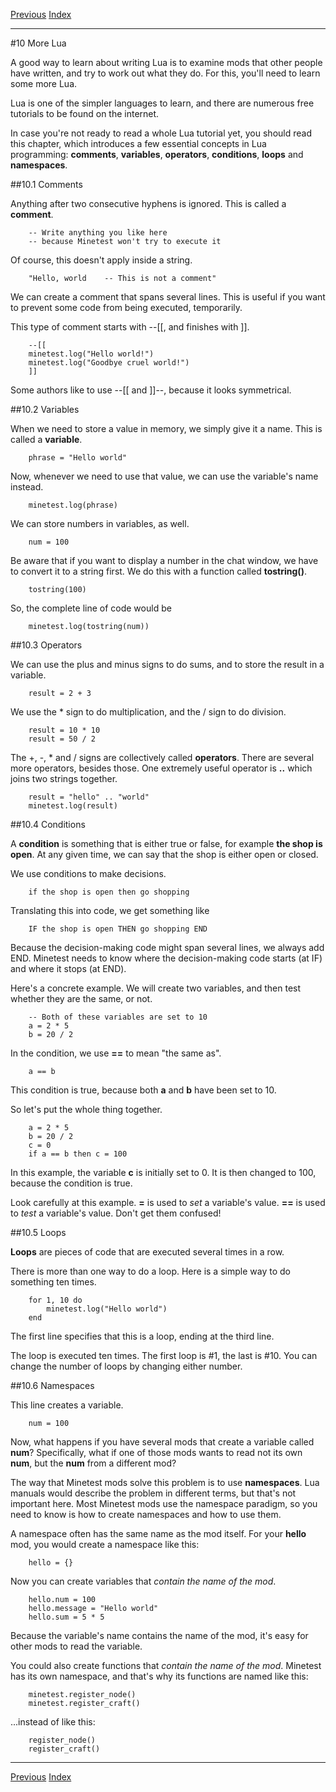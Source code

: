 [Previous](ch09.html) [Index](index.html)

---

#10 More Lua

A good way to learn about writing Lua is to examine mods that other people have written, and try to work out what they do. For this, you'll need to learn some more Lua.

Lua is one of the simpler languages to learn, and there are numerous free tutorials to be found on the internet.

In case you're not ready to read a whole Lua tutorial yet, you should read this chapter, which introduces a few essential concepts in Lua programming: **comments**, **variables**, **operators**, **conditions**, **loops** and **namespaces**.

##10.1 Comments

Anything after two consecutive hyphens is ignored. This is called a **comment**.

        -- Write anything you like here
        -- because Minetest won't try to execute it

Of course, this doesn't apply inside a string.

        "Hello, world    -- This is not a comment"

We can create a comment that spans several lines. This is useful if you want to prevent some code from being executed, temporarily.

This type of comment starts with --[[, and finishes with ]].

        --[[
        minetest.log("Hello world!")
        minetest.log("Goodbye cruel world!")
        ]]

Some authors like to use --[[ and ]]--, because it looks symmetrical.

##10.2 Variables

When we need to store a value in memory, we simply give it a name. This is called a **variable**.

        phrase = "Hello world"

Now, whenever we need to use that value, we can use the variable's name instead.

        minetest.log(phrase)

We can store numbers in variables, as well.

        num = 100

Be aware that if you want to display a number in the chat window, we have to convert it to a string first. We do this with a function called **tostring()**.

        tostring(100)

So, the complete line of code would be

        minetest.log(tostring(num))

##10.3 Operators

We can use the plus and minus signs to do sums, and to store the result in a variable.

        result = 2 + 3

We use the * sign to do multiplication, and the / sign to do division.

        result = 10 * 10
        result = 50 / 2

The +, -, * and / signs are collectively called **operators**. There are several more operators, besides those. One extremely useful operator is **..** which joins two strings together.

        result = "hello" .. "world"
        minetest.log(result)

##10.4 Conditions

A **condition** is something that is either true or false, for example **the shop is open**. At any given time, we can say that the shop is either open or closed.

We use conditions to make decisions.

        if the shop is open then go shopping

Translating this into code, we get something like

        IF the shop is open THEN go shopping END

Because the decision-making code might span several lines, we always add END. Minetest needs to know where the decision-making code starts (at IF) and where it stops (at END).

Here's a concrete example. We will create two variables, and then test whether they are the same, or not.

        -- Both of these variables are set to 10
        a = 2 * 5
        b = 20 / 2

In the condition, we use **==** to mean "the same as".

        a == b

This condition is true, because both **a** and **b** have been set to 10.

So let's put the whole thing together.

        a = 2 * 5
        b = 20 / 2
        c = 0
        if a == b then c = 100

In this example, the variable **c** is initially set to 0. It is then changed to 100, because the condition is true.

Look carefully at this example. **=** is used to *set* a variable's value. **==** is used to *test* a variable's value. Don't get them confused!

##10.5 Loops

**Loops** are pieces of code that are executed several times in a row.

There is more than one way to do a loop. Here is a simple way to do something ten times.

        for 1, 10 do
            minetest.log("Hello world")
        end

The first line specifies that this is a loop, ending at the third line.

The loop is executed ten times. The first loop is #1, the last is #10. You can change the number of loops by changing either number.

##10.6 Namespaces

This line creates a variable.

        num = 100

Now, what happens if you have several mods that create a variable called **num**? Specifically, what if one of those mods wants to read not its own **num**, but the **num** from a different mod?

The way that Minetest mods solve this problem is to use **namespaces**. Lua manuals would describe the problem in different terms, but that's not important here. Most Minetest mods use the namespace paradigm, so you need to know is how to create namespaces and how to use them.

A namespace often has the same name as the mod itself. For your **hello** mod, you would create a namespace like this:

        hello = {}

Now you can create variables that *contain the name of the mod*.

        hello.num = 100
        hello.message = "Hello world"
        hello.sum = 5 * 5

Because the variable's name contains the name of the mod, it's easy for other mods to read the variable.

You could also create functions that *contain the name of the mod*. Minetest has its own namespace, and that's why its functions are named like this:

        minetest.register_node()
        minetest.register_craft()

...instead of like this:

        register_node()
        register_craft()

---

[Previous](ch09.html) [Index](index.html)
